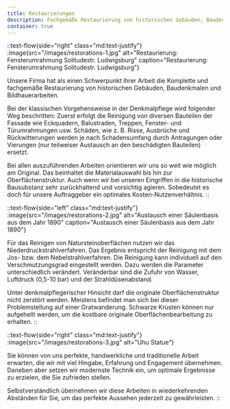 ```yaml
---
title: Restaurierungen
description: Fachgemäße Restaurierung von historischen Gebäuden, Baudenkmalen und Bildhauerarbeiten.
container: true
---
```


::text-flow{side="right" class="md:text-justify"}
:image{src="/images/restorations-1.jpg" alt="Restaurierung: Fensterumrahmung Solitudestr. Ludwigsburg" caption="Restaurierung: Fensterumrahmung Solitudestr. Ludwigsburg"}

Unsere Firma hat als einen Schwerpunkt ihrer Arbeit die Komplette und fachgemäße Restaurierung von historischen Gebäuden, Baudenkmalen und Bildhauerarbeiten.

Bei der klassischen Vorgehensweise in der Denkmalpflege wird folgender Weg beschritten: Zuerst erfolgt die Reinigung von diversen Bauteilen der Fassade wie Eckquadern, Balustraden, Treppen, Fenster- und Türumrahmungen usw. Schäden, wie z.&nbsp;B. Risse, Ausbrüche und Rückwitterungen werden je nach Schadensumfang durch Antragungen oder Vierungen (nur teilweiser Austausch an den beschädigten Bauteilen) ersetzt.

Bei allen auszuführenden Arbeiten orientieren wir uns so weit wie möglich am Original. Das beinhaltet die Materialauswahl bis hin zur Oberflächenstruktur. Auch wenn wir bei unseren Eingriffen in die historische Bausubstanz sehr zurückhaltend und vorsichtig agieren. Sobedeutet es doch für unsere Auftraggeber ein optimales Kosten-Nutzenverhältnis.
::

::text-flow{side="left" class="md:text-justify"}
:image{src="/images/restorations-2.jpg" alt="Austausch einer Säulenbasis aus dem Jahr 1890" caption="Austausch einer Säulenbasis aus dem Jahr 1890"}

Für das Reinigen von Natursteinoberflächen nutzen wir das Niederdruckstrahlverfahren. Das Ergebnis entspricht der Reinigung mit dem Jos- bzw. dem Nebelstrahlverfahren. Die Reinigung kann individuell auf den Verschmutzungsgrad eingestellt werden. Dazu werden die Parameter unterschiedlich verändert. Veränderbar sind die Zufuhr von Wasser, Luftdruck (0,5-10 bar) und der Strahldüsenabstand.

Unter denkmalpflegerischer Hinsicht darf die originale Oberflächenstruktur nicht zerstört werden. Meistens befindet man sich bei dieser Problemstellung auf einer Gratwanderung. Schwarze Krusten können nur aufgehellt werden, um die kostbare originale Oberflächenbearbeitung zu erhalten.
::

::text-flow{side="right" class="md:text-justify"}
:image{src="/images/restorations-3.jpg" alt="Uhu Statue"}

Sie können von uns perfekte, handwerkliche und traditionelle Arbeit erwarten, die wir mit viel Hingabe, Erfahrung und Engagement übernehmen. Daneben aber setzen wir modernste Technik ein, um optimale Ergebnisse zu erzielen, die Sie zufrieden stellen.

Selbstverständlich übernehmen wir diese Arbeiten in wiederkehrenden Abständen für Sie, um das perfekte Aussehen jederzeit zu gewährleisten.
::
